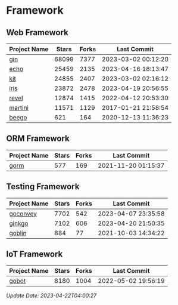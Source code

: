 # Framework

## Web Framework
| Project Name | Stars | Forks | Last Commit |
| ------------ | ----- | ----- | ----------- |
| [gin](https://github.com/gin-gonic/gin) | 68099 | 7377 | 2023-03-02 00:12:20 |
| [echo](https://github.com/labstack/echo) | 25459 | 2135 | 2023-04-16 18:13:47 |
| [kit](https://github.com/go-kit/kit) | 24855 | 2407 | 2023-03-02 02:16:12 |
| [iris](https://github.com/kataras/iris) | 23872 | 2478 | 2023-04-19 20:56:55 |
| [revel](https://github.com/revel/revel) | 12874 | 1415 | 2022-04-12 20:53:30 |
| [martini](https://github.com/go-martini/martini) | 11571 | 1129 | 2017-01-21 21:58:54 |
| [beego](https://github.com/astaxie/beego) | 621 | 164 | 2020-12-13 11:36:23 |

## ORM Framework
| Project Name | Stars | Forks | Last Commit |
| ------------ | ----- | ----- | ----------- |
| [gorm](https://github.com/jinzhu/gorm) | 577 | 169 | 2021-11-20 01:15:37 |

## Testing Framework
| Project Name | Stars | Forks | Last Commit |
| ------------ | ----- | ----- | ----------- |
| [goconvey](https://github.com/smartystreets/goconvey) | 7702 | 542 | 2023-04-07 23:35:58 |
| [ginkgo](https://github.com/onsi/ginkgo) | 7102 | 606 | 2023-04-20 21:50:35 |
| [goblin](https://github.com/franela/goblin) | 884 | 77 | 2021-10-03 14:34:22 |

## IoT Framework
| Project Name | Stars | Forks | Last Commit |
| ------------ | ----- | ----- | ----------- |
| [gobot](https://github.com/hybridgroup/gobot) | 8180 | 1004 | 2022-05-02 19:56:19 |

*Update Date: 2023-04-22T04:00:27*